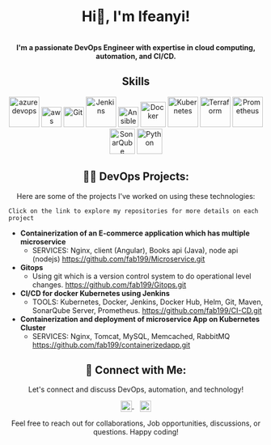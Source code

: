 <!-- Header Section -->

<h1 align="center">Hi👋, I'm Ifeanyi!</h1>



<!-- Introduction Section -->
<p align="center">
<br/> <strong style="font-weight: bold;">I'm a passionate DevOps Engineer with expertise in cloud computing, automation, and CI/CD.</strong>


</p>

<!-- Skills Section -->
<h2 align="center">Skills</h2>
<p align="center">

  <img src="https://miro.medium.com/v2/resize:fit:1100/format:webp/1*Ome-oSxDNx7mQxJFZJ-NJg.png" alt="azuredevops" width="60" height="60"/>
  <img src="https://www.logigroup.com/images/Logo_aws.gif" alt="aws" width="40" height="40"/>
  <img src="https://i.giphy.com/media/kH6CqYiquZawmU1HI6/giphy.gif" alt="Git" width="40" height="40"/>
  <img src="https://i.imgur.com/JDKegBC.png" alt="Jenkins" width="60" height="60"/>
  <img src="https://upload.wikimedia.org/wikipedia/commons/thumb/2/24/Ansible_logo.svg/384px-Ansible_logo.svg.png" alt="Ansible" width="40" height="40"/>
  <img src="https://1000logos.net/wp-content/uploads/2021/11/Docker-Logo-2013-768x432.png" alt="Docker" width="50" height="50"/>
  <img src="https://www.logigroup.com/images/logo-kubernetes.gif" alt="Kubernetes" width="60" height="60"/>
  <img src="https://upload.wikimedia.org/wikipedia/commons/0/04/Terraform_Logo.svg" alt="Terraform" width="60" height="60"/>
  <img src="https://www.derdack.com/wp-content/uploads/sites/2/2021/09/prometheus-logo-3.png" alt="Prometheus" width="60" height="60"/>
  <img src="https://miro.medium.com/v2/resize:fit:1100/format:webp/1*Gi6RgAZtGSdfZClGvmva9Q.png" alt="SonarQube" width="50" height="50"/>
  <img src="https://seeklogo.com/images/P/python-logo-C50EED1930-seeklogo.com.png" alt="Python" width="50" height="50"/>

<!-- Projects Section -->
<h2 align="center">👨‍💻 DevOps Projects:</h2>
<p align="center">
  Here are some of the projects I've worked on using these technologies:
 <p align="center">
  
   `Click on the link to explore my repositories for more details on each project`
 
- <b>Containerization of an E-commerce application which has multiple microservice</b>
  - SERVICES: Nginx, client (Angular), Books api (Java), node api (nodejs)     https://github.com/fab199/Microservice.git
- <b>Gitops</b>
  - Using git which is a version control system to do operational level changes.    https://github.com/fab199/Gitops.git
- <b>CI/CD for docker Kubernetes using Jenkins</b>
  - TOOLS: Kubernetes, Docker, Jenkins, Docker Hub, Helm, Git, Maven, SonarQube Server, Prometheus.  https://github.com/fab199/CI-CD.git
- <b>Containerization and deployment of microservice App on Kubernetes Cluster</b>
  - SERVICES:  Nginx, Tomcat, MySQL, Memcached, RabbitMQ                        https://github.com/fab199/containerizedapp.git
  
</p>

         
    
</p>

<!-- Contact Section -->
<h2 align="center"> 🤳 Connect with Me:</h2>
<p align="center">
  Let's connect and discuss DevOps, automation, and technology!


<p align="center">
  <a href="https://twitter.com/khingfab1">
    <img align="center" alt="khingfab1 | Twitter" width="22px" src="https://cdn.jsdelivr.net/npm/simple-icons@v3/icons/twitter.svg" />
  </a>&nbsp;&nbsp;
  <a href="https://www.linkedin.com/in/ifeanyi-eze-201948297/">
    <img align="center" alt="ifeanyi-eze-b667162a4 | LinkedIn" width="22px" src="https://cdn.jsdelivr.net/npm/simple-icons@v3/icons/linkedin.svg" />
  </a>
</p>



<p align="center">
  Feel free to reach out for collaborations, Job opportunities, discussions, or questions. Happy coding!
</p>
